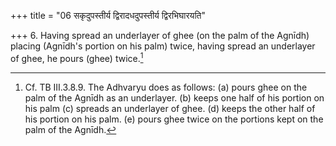 +++
title = "06 सकृदुपस्तीर्य द्विरादधदुपस्तीर्य द्विरभिघारयति"

+++
6. Having spread an underlayer of ghee (on the palm of the Agnīdh) placing (Agnīdh's portion on his palm) twice, having spread an underlayer of ghee, he pours (ghee) twice.[^1]  


[^1]: Cf. TB III.3.8.9. The Adhvaryu does as follows: (a) pours ghee on the palm of the Agnīdh as an underlayer. (b) keeps one half of his portion on his palm (c) spreads an underlayer of ghee. (d) keeps the other half of his portion on his palm. (e) pours ghee
twice on the portions kept on the palm of the Agnīdh.
